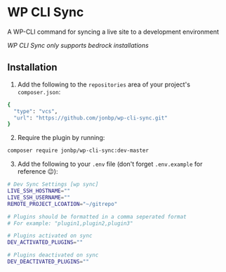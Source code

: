 # WP CLI Sync

A WP-CLI command for syncing a live site to a development environment

*WP CLI Sync only supports bedrock installations*

## Installation

1. Add the following to the `repositories` area of your project's `composer.json`:

```sh
{
  "type": "vcs",
  "url": "https://github.com/jonbp/wp-cli-sync.git"
}
```

2. Require the plugin by running:

```sh
composer require jonbp/wp-cli-sync:dev-master
```

3. Add the following to your `.env` file (don't forget `.env.example` for reference 😉):

```sh
# Dev Sync Settings [wp sync]
LIVE_SSH_HOSTNAME=""
LIVE_SSH_USERNAME=""
REMOTE_PROJECT_LCOATION="~/gitrepo"

# Plugins should be formatted in a comma seperated format
# For example: "plugin1,plugin2,plugin3"

# Plugins activated on sync
DEV_ACTIVATED_PLUGINS=""

# Plugins deactivated on sync
DEV_DEACTIVATED_PLUGINS=""
```
